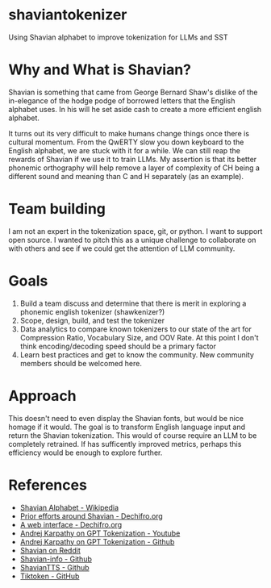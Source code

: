 # shaviantokenizer
Using Shavian alphabet to improve tokenization for LLMs and SST

# Why and What is Shavian?
Shavian is something that came from George Bernard Shaw's dislike of the in-elegance of the hodge podge of borrowed letters that the English alphabet uses. In his will he set aside cash to create a more efficient english alphabet.

It turns out its very difficult to make humans change things once there is cultural momentum. From the QwERTY slow you down keyboard to the English alphabet, we are stuck with it for a while. We can still reap the rewards of Shavian if we use it to train LLMs.  My assertion is that its better phonemic orthography will help remove a layer of complexity of CH being a different sound and meaning than C and H separately (as an example).

# Team building
I am not an expert in the tokenization space, git, or python. I want to support open source.  I wanted to pitch this as a unique challenge to collaborate on with others and see if we could get the attention of LLM community. 

# Goals
1. Build a team discuss and determine that there is merit in exploring a phonemic english tokenizer (shawkenizer?)
2. Scope, design, build, and test the tokenizer
3. Data analytics to compare known tokenizers to our state of the art for Compression Ratio, Vocabulary Size, and OOV Rate.  At this point I don't think encoding/decoding speed should be a primary factor
4. Learn best practices and get to know the community.  New community members should be welcomed here.

# Approach
This doesn't need to even display the Shavian fonts, but would be nice homage if it would. The goal is to transform English language input and return the Shavian tokenization.  This would of course require an LLM to be completely retrained.  If has sufficently improved metrics, perhaps this efficiency would be enough to explore further.

# References
- [Shavian Alphabet - Wikipedia](https://en.m.wikipedia.org/wiki/Shavian_alphabet)
- [Prior efforts around Shavian - Dechifro.org](https://www.dechifro.org/shavian/shaw.py)
- [A web interface - Dechifro.org](https://dechifro.org/shavian/)
- [Andrej Karpathy on GPT Tokenization - Youtube](https://www.youtube.com/watch?v=zduSFxRajkE)
- [Andrej Karpathy on GPT Tokenization - Github](https://github.com/karpathy/minbpe/blob/master/exercise.md)
- [Shavian on Reddit](https://www.reddit.com/r/shavian)
- [Shavian-info - Github](https://github.com/Shavian-info)
- [ShavianTTS - Github](https://github.com/serif/Shavian_TTS)
- [Tiktoken - GitHub](https://github.com/openai/tiktoken)
